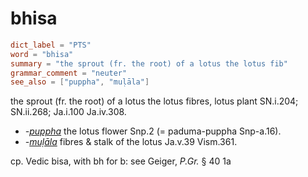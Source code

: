 # bhisa

``` toml
dict_label = "PTS"
word = "bhisa"
summary = "the sprout (fr. the root) of a lotus the lotus fib"
grammar_comment = "neuter"
see_also = ["puppha", "muḷāla"]
```

the sprout (fr. the root) of a lotus the lotus fibres, lotus plant SN.i.204; SN.ii.268; Ja.i.100 Ja.iv.308.

* *\-[puppha](puppha.md)* the lotus flower Snp.2 (= paduma\-puppha Snp\-a.16).
* *\-[muḷāla](muḷāla.md)* fibres & stalk of the lotus Ja.v.39 Vism.361.

cp. Vedic bisa, with bh for b: see Geiger, *P.Gr.* § 40 1a

